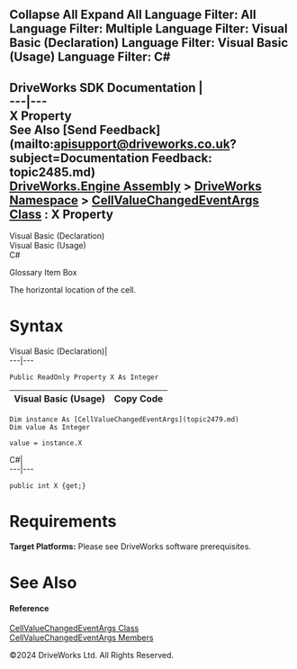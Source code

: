       

 Collapse All Expand All  Language Filter: All  Language Filter: Multiple  Language Filter: Visual Basic (Declaration) Language Filter: Visual Basic (Usage) Language Filter: C#  
---  
DriveWorks SDK Documentation  |   
---|---  
X Property   
See Also [Send Feedback](mailto:apisupport@driveworks.co.uk?subject=Documentation Feedback: topic2485.md)  
[DriveWorks.Engine Assembly](topic2156.md) > [DriveWorks Namespace](topic2159.md) > [CellValueChangedEventArgs Class](topic2479.md) : X Property  
---  
  
Visual Basic (Declaration)    
Visual Basic (Usage)    
C# 

Glossary Item Box

The horizontal location of the cell. 

# Syntax

Visual Basic (Declaration)|   
---|---  
      
    
    Public ReadOnly Property X As Integer  
  
Visual Basic (Usage)| Copy Code  
---|---  
      
    
    Dim instance As [CellValueChangedEventArgs](topic2479.md)
    Dim value As Integer
     
    value = instance.X  
  
C#|   
---|---  
      
    
    public int X {get;}  
  
# Requirements

**Target Platforms:** Please see DriveWorks software prerequisites.

# See Also

#### Reference

[CellValueChangedEventArgs Class](topic2479.md)   
[CellValueChangedEventArgs Members](topic2480.md)

©2024 DriveWorks Ltd. All Rights Reserved.
